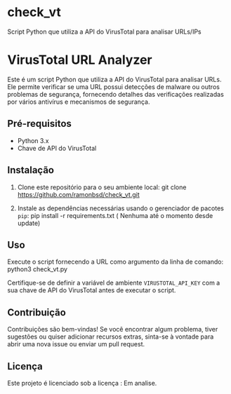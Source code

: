 # check_vt
Script Python que utiliza a API do VirusTotal para analisar URLs/IPs

# VirusTotal URL Analyzer

Este é um script Python que utiliza a API do VirusTotal para analisar URLs. Ele permite verificar se uma URL possui detecções de malware ou outros problemas de segurança, fornecendo detalhes das verificações realizadas por vários antivírus e mecanismos de segurança.

## Pré-requisitos

- Python 3.x
- Chave de API do VirusTotal

## Instalação

1. Clone este repositório para o seu ambiente local:
git clone https://github.com/ramonbsd/check_vt.git


2. Instale as dependências necessárias usando o gerenciador de pacotes `pip`:
pip install -r requirements.txt ( Nenhuma até o momento desde update)




## Uso

Execute o script fornecendo a URL como argumento da linha de comando:
python3 check_vt.py <URL> <Arquivo-Lista>



Certifique-se de definir a variável de ambiente `VIRUSTOTAL_API_KEY` com a sua chave de API do VirusTotal antes de executar o script.

## Contribuição

Contribuições são bem-vindas! Se você encontrar algum problema, tiver sugestões ou quiser adicionar recursos extras, sinta-se à vontade para abrir uma nova issue ou enviar um pull request.

## Licença

Este projeto é licenciado sob a licença : Em analise.



